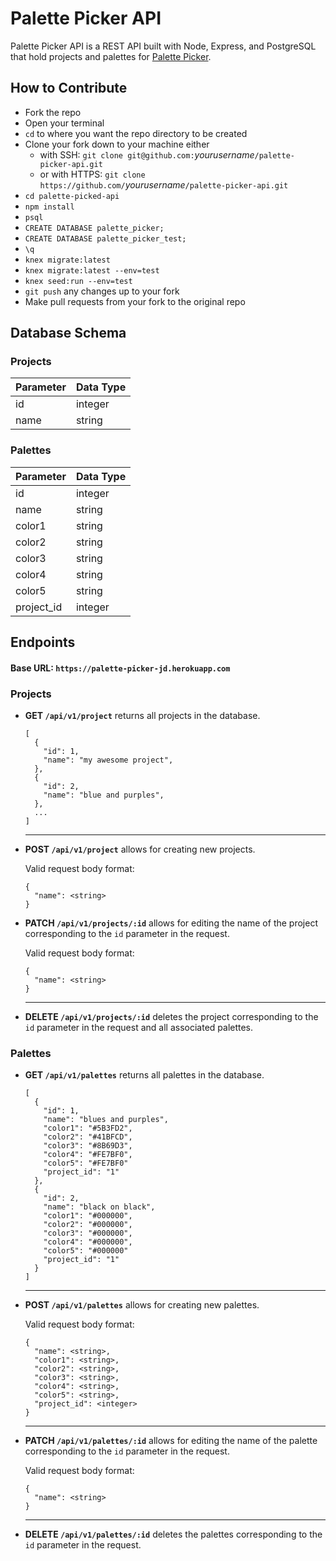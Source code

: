 # Palette Picker API
Palette Picker API is a REST API built with Node, Express, and PostgreSQL that hold projects and palettes for [Palette Picker]().

## How to Contribute
  - Fork the repo
  - Open your terminal
  - `cd` to where you want the repo directory to be created
  - Clone your fork down to your machine either
    - with SSH: `git clone git@github.com:`*yourusername*`/palette-picker-api.git`
    - or with HTTPS: `git clone https://github.com/`*yourusername*`/palette-picker-api.git`
  - `cd palette-picked-api`
  - `npm install`
  - `psql`
  - `CREATE DATABASE palette_picker;`
  - `CREATE DATABASE palette_picker_test;`
  - `\q`
  - `knex migrate:latest`
  - `knex migrate:latest --env=test`
  - `knex seed:run --env=test`
  - `git push` any changes up to your fork
  - Make pull requests from your fork to the original repo

## Database Schema

### Projects
| Parameter    | Data Type |
|:-------------|:----------|
| id           | integer   |
| name         | string    |

### Palettes
| Parameter        | Data Type |
|:-----------------|:----------|
| id               | integer   |
| name             | string    |
| color1           | string    |
| color2           | string    |
| color3           | string    |
| color4           | string    |
| color5           | string    |
| project_id       | integer   |

## Endpoints

#### Base URL: `https://palette-picker-jd.herokuapp.com`

### Projects
* __GET `/api/v1/project`__ returns all projects in the database.

  ```
  [
    {
      "id": 1,
      "name": "my awesome project",
    },
    {
      "id": 2,
      "name": "blue and purples",
    },
    ...
  ]
  ```
  ___
* __POST `/api/v1/project`__ allows for creating new projects.

  Valid request body format:
  ```
  {
    "name": <string>
  }
  ```
* __PATCH `/api/v1/projects/:id`__ allows for editing the name of the project corresponding to the `id` parameter in the request.

  Valid request body format:
  ```
  {
    "name": <string>
  }
  ```
  ___
* __DELETE `/api/v1/projects/:id`__ deletes the project corresponding to the `id` parameter in the request and all associated palettes.

### Palettes
* __GET `/api/v1/palettes`__ returns all palettes in the database.

  ```
  [
    {
      "id": 1,
      "name": "blues and purples",
      "color1": "#5B3FD2",
      "color2": "#41BFCD",
      "color3": "#8B69D3",
      "color4": "#FE7BF0",
      "color5": "#FE7BF0"
      "project_id": "1"
    },
    {
      "id": 2,
      "name": "black on black",
      "color1": "#000000",
      "color2": "#000000",
      "color3": "#000000",
      "color4": "#000000",
      "color5": "#000000"
      "project_id": "1"
    }
  ]
  ```
  ___  
* __POST `/api/v1/palettes`__ allows for creating new palettes.

  Valid request body format:
  ```
  {
    "name": <string>,
    "color1": <string>,
    "color2": <string>,
    "color3": <string>,
    "color4": <string>,
    "color5": <string>,
    "project_id": <integer>
  }
  ```
  ___
* __PATCH `/api/v1/palettes/:id`__ allows for editing the name of the palette corresponding to the `id` parameter in the request.

  Valid request body format:
  ```
  {
    "name": <string>
  }
  ```
  ___
* __DELETE `/api/v1/palettes/:id`__ deletes the palettes corresponding to the `id` parameter in the request.